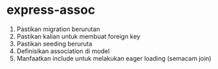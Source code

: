 # express-assoc

1. Pastikan migration berurutan
2. Pastikan kalian untuk membuat foreign key
3. Pastikan seeding beruruta
4. Definisikan association di model
5. Manfaatkan include untuk melakukan eager loading (semacam join)
